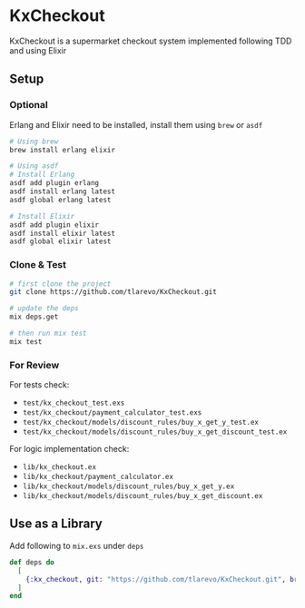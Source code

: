 # KxCheckout

KxCheckout is a supermarket checkout system implemented following TDD and using Elixir

## Setup

### Optional

Erlang and Elixir need to be installed, install them using `brew` or `asdf`

```bash
# Using brew
brew install erlang elixir

# Using asdf
# Install Erlang
asdf add plugin erlang
asdf install erlang latest
asdf global erlang latest

# Install Elixir
asdf add plugin elixir
asdf install elixir latest
asdf global elixir latest

```

### Clone & Test

```bash
# first clone the project
git clone https://github.com/tlarevo/KxCheckout.git

# update the deps
mix deps.get

# then run mix test
mix test

```

### For Review

For tests check:

- `test/kx_checkout_test.exs`
- `test/kx_checkout/payment_calculator_test.exs`
- `test/kx_checkout/models/discount_rules/buy_x_get_y_test.ex`
- `test/kx_checkout/models/discount_rules/buy_x_get_discount_test.ex`

For logic implementation check:

- `lib/kx_checkout.ex`
- `lib/kx_checkout/payment_calculator.ex`
- `lib/kx_checkout/models/discount_rules/buy_x_get_y.ex`
- `lib/kx_checkout/models/discount_rules/buy_x_get_discount.ex`

## Use as a Library

Add following to `mix.exs` under `deps`

```elixir
def deps do
  [
    {:kx_checkout, git: "https://github.com/tlarevo/KxCheckout.git", brance: :master}
  ]
end
```

